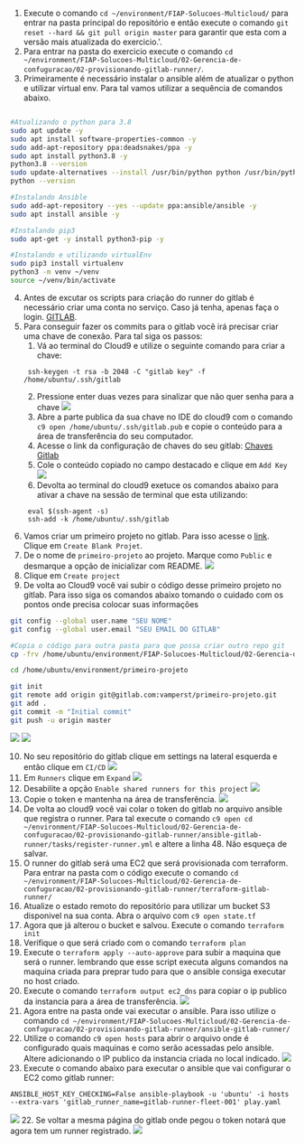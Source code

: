 1. Execute o comando `cd ~/environment/FIAP-Solucoes-Multicloud/` para entrar na pasta principal do repositório e então execute o comando `git reset --hard && git pull origin master` para garantir que esta com a versão mais atualizada do exercicio.'.
2. Para entrar na pasta do exercicio execute o comando `cd ~/environment/FIAP-Solucoes-Multicloud/02-Gerencia-de-confuguracao/02-provisionando-gitlab-runner/`.
3. Primeiramente é necessário instalar o ansible além de atualizar o python e utilizar virtual env. Para tal vamos utilizar a sequência de comandos abaixo.
```bash

#Atualizando o python para 3.8
sudo apt update -y
sudo apt install software-properties-common -y
sudo add-apt-repository ppa:deadsnakes/ppa -y
sudo apt install python3.8 -y
python3.8 --version
sudo update-alternatives --install /usr/bin/python python /usr/bin/python3.8 1
python --version

#Instalando Ansible
sudo add-apt-repository --yes --update ppa:ansible/ansible -y
sudo apt install ansible -y

#Instalando pip3
sudo apt-get -y install python3-pip -y

#Instalando e utilizando virtualEnv
sudo pip3 install virtualenv
python3 -m venv ~/venv 
source ~/venv/bin/activate
```

4. Antes de excutar os scripts para criação do runner do gitlab é necessário criar uma conta no serviço. Caso já tenha, apenas faça o login. [GITLAB](https://gitlab.com/).
5. Para conseguir fazer os commits para o gitlab você irá precisar criar uma chave de conexão. Para tal siga os passos:
   1. Vá ao terminal do Cloud9 e utilize o seguinte comando para criar a chave:
   ```shell
    ssh-keygen -t rsa -b 2048 -C "gitlab key" -f /home/ubuntu/.ssh/gitlab
   ```
   2. Pressione enter duas vezes para sinalizar que não quer senha para a chave
   ![](img/gitlab-1.png)
   3. Abre a parte publica da sua chave no IDE do cloud9 com o comando `c9 open /home/ubuntu/.ssh/gitlab.pub` e copie o conteúdo para a área de transferência do seu computador.
   4. Acesse o link da configuração de chaves do seu gitlab: [Chaves Gitlab](https://gitlab.com/-/profile/keys)
   5. Cole o conteúdo copiado no campo destacado e clique em `Add Key`
   ![](img/gitlab-2.png)
   6. Devolta ao terminal do cloud9 exetuce os comandos abaixo para ativar a chave na sessão de terminal que esta utilizando:
   ```shell
    eval $(ssh-agent -s) 
    ssh-add -k /home/ubuntu/.ssh/gitlab
   ```
6. Vamos criar um primeiro projeto no gitlab. Para isso acesse o [link](https://gitlab.com/projects/new). Clique em `Create Blank Projet`.
7. De o nome de `primeiro-projeto` ao projeto. Marque como `Public` e desmarque a opção de inicializar com README. 
   ![](img/gitlab-3.png)
8. Clique em `Create project`
9. De volta ao Cloud9 você vai subir o código desse primeiro projeto no gitlab. Para isso siga os comandos abaixo tomando o cuidado com os pontos onde precisa colocar suas informações
```bash
git config --global user.name "SEU NOME"
git config --global user.email "SEU EMAIL DO GITLAB"

#Copia o código para outra pasta para que possa criar outro repo git
cp -frv /home/ubuntu/environment/FIAP-Solucoes-Multicloud/02-Gerencia-de-confuguracao/02-provisionando-gitlab-runner/primeiro-projeto/ ~/environment/

cd /home/ubuntu/environment/primeiro-projeto

git init
git remote add origin git@gitlab.com:vamperst/primeiro-projeto.git
git add .
git commit -m "Initial commit"
git push -u origin master
```
![](img/gitlab-4.png)
![](img/gitlab-5.png)

10. No seu repositório do gitlab clique em settings na lateral esquerda e então clique em `CI/CD`
    ![](img/gitlab-6.png)
11. Em `Runners` clique em `Expand`
    ![](img/gitlab-7.png)
12. Desabilite a opção `Enable shared runners for this project` 
    ![](img/gitlab-8.png)
13. Copie o token e mantenha na área de transferência.
    ![](img/gitlab-9.png)
14. De volta ao cloud9 você vai colar o token do gitlab no arquivo ansible que registra o runner. Para tal execute o comando `c9 open cd ~/environment/FIAP-Solucoes-Multicloud/02-Gerencia-de-confuguracao/02-provisionando-gitlab-runner/ansible-gitlab-runner/tasks/register-runner.yml` e altere a linha 48. Não esqueça de salvar.
15. O runner do gitlab será uma EC2 que será provisionada com terraform. Para entrar na pasta com o código execute o comando `cd ~/environment/FIAP-Solucoes-Multicloud/02-Gerencia-de-confuguracao/02-provisionando-gitlab-runner/terraform-gitlab-runner/`
16. Atualize o estado remoto do repositório para utilizar um bucket S3 disponivel na sua conta. Abra o arquivo com `c9 open state.tf`
17. Agora que já alterou o bucket e salvou. Execute o comando `terraform init`
18. Verifique o que será criado com o comando `terraform plan`
19. Execute o `terraform apply --auto-approve` para subir a maquina que será o runner. lembrando que esse script executa alguns comandos na maquina criada para preprar tudo para que o ansible consiga executar no host criado.
20. Execute o comando `terraform output ec2_dns` para copiar o ip publico da instancia para a área de transferência.
    ![](img/gitlab-11.png)
21. Agora entre na pasta onde vai executar o ansible. Para isso utilize o comando `cd ~/environment/FIAP-Solucoes-Multicloud/02-Gerencia-de-confuguracao/02-provisionando-gitlab-runner/ansible-gitlab-runner/`
22. Utilize o comando `c9 open hosts` para abrir o arquivo onde é configurado quais maquinas e como serão acessadas pelo ansible. Altere adicionando o IP publico da instancia criada no local indicado.
    ![](img/gitlab-12.png)
23. Execute o comando abaixo para executar o ansible que vai configurar o EC2 como gitlab runner:
``` shell
ANSIBLE_HOST_KEY_CHECKING=False ansible-playbook -u 'ubuntu' -i hosts  --extra-vars 'gitlab_runner_name=gitlab-runner-fleet-001' play.yaml    
```
![](img/gitlab-14.png)
22. Se voltar a mesma página do gitlab onde pegou o token notará que agora tem um runner registrado.
![](img/gitlab-13.png)
